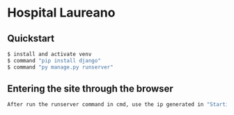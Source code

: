 # Hospital Laureano


## Quickstart
```bash
$ install and activate venv
$ command "pip install django"
$ command "py manage.py runserver"
```
## Entering the site through the browser
```bash
After run the runserver command in cmd, use the ip generated in "Starting development server at: " and put in browser 
```
